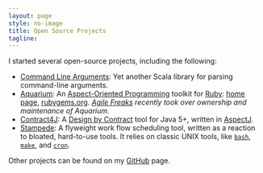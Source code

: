 ```yaml
---
layout: page
style: no-image
title: Open Source Projects
tagline:
---
```


I started several open-source projects, including the following:

* <a href="https://github.com/deanwampler/command-line-arguments" target="cli">Command Line Arguments</a>: Yet another Scala library for parsing command-line arguments.
* <a href="https://github.com/Agilefreaks/Aquarium" target="aquarium">Aquarium</a>: An <a href="https://aspectprogramming.com" target="aop">Aspect-Oriented Programming</a> toolkit for <a href="https://www.ruby-lang.org/en/" target="ruby">Ruby</a>: <a href="aquarium/index.html">home page</a>, <a href="https://rubygems.org/gems/aquarium" target="rubygems">rubygems.org</a>.  _<a href="https://github.com/Agilefreaks" target="af">Agile Freaks</a> recently took over ownership and maintenance of Aquarium._
* <a href="contract4j" target="c4j">Contract4J</a>: A <a href="https://en.wikipedia.org/wiki/Design_by_contract" target="dbc">Design by Contract</a> tool for Java 5+, written in <a href="https://eclipse.org/aspectj/" target="aspectj">AspectJ</a>.
* <a href="https://github.com/deanwampler/stampede" target="stampede">Stampede</a>: A flyweight work flow scheduling tool, written as a reaction to bloated, hard-to-use tools. It relies on classic <span class="keyword">UNIX</span> tools, like <a href="https://www.gnu.org/software/bash/" target="bash"><code>bash</code></a>, <a href="https://www.gnu.org/software/make/" target="make"><code>make</code></a>, and <a href="https://en.wikipedia.org/wiki/Cron" target="cron"><code>cron</code></a>.

Other projects can be found on my <a href="https://github.com/deanwampler" target="github">GitHub</a> page.
